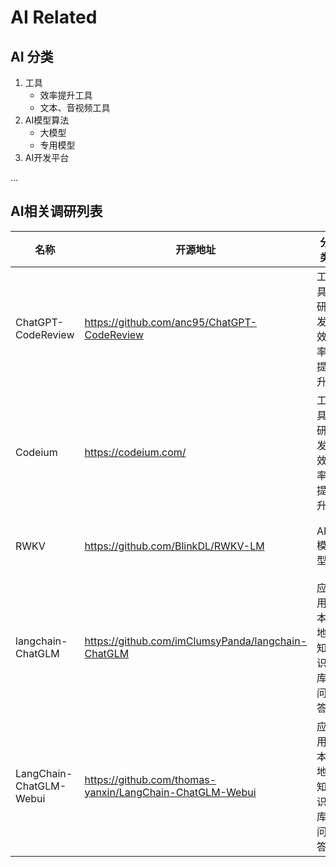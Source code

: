 # AI Related

## AI 分类

1. 工具
    - 效率提升工具
    - 文本、音视频工具
2. AI模型算法
    - 大模型
    - 专用模型
3. AI开发平台

...

## AI相关调研列表

| 名称      | 开源地址  | 分类         | 描述                                        | 状态      |
|-----------|-----------|------------|-------------------------------------------|-----------|
| ChatGPT-CodeReview | <https://github.com/anc95/ChatGPT-CodeReview> | 工具-研发效率提升  | 借助ChatGPT能力，实现自动的代码review，提升代码质量、降低代码维护成本 | [kubebb/core项目验证中](https://github.com/kubebb/core/pull/63) |
| Codeium | <https://codeium.com/> | 工具-研发效率提升  | 提供AI辅助编程，包括代码优化、文档编写、单测生成等能力              | 使用中 |
| RWKV | <https://github.com/BlinkDL/RWKV-LM> | AI模型       | 基于循环神经网络的大语言模型算法                          | 调研中 |
| langchain-ChatGLM | <https://github.com/imClumsyPanda/langchain-ChatGLM> | 应用-本地知识库问答 | 基于本地知识库的 ChatGLM 问答，可实现**全部使用开源模型离线私有部署** | 调研中 |
| LangChain-ChatGLM-Webui | <https://github.com/thomas-yanxin/LangChain-ChatGLM-Webui> | 应用-本地知识库问答 | 类似  langchain-ChatGLM                                      | 调研中 |
